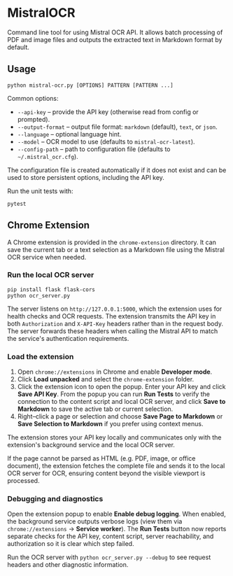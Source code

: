 # MistralOCR

Command line tool for using Mistral OCR API. It allows batch processing of PDF
and image files and outputs the extracted text in Markdown format by default.

## Usage

```
python mistral-ocr.py [OPTIONS] PATTERN [PATTERN ...]
```

Common options:

- `--api-key` – provide the API key (otherwise read from config or prompted).
- `--output-format` – output file format: `markdown` (default), `text`, or `json`.
- `--language` – optional language hint.
- `--model` – OCR model to use (defaults to `mistral-ocr-latest`).
- `--config-path` – path to configuration file (defaults to `~/.mistral_ocr.cfg`).

The configuration file is created automatically if it does not exist and can be
used to store persistent options, including the API key.

Run the unit tests with:

```
pytest
```

## Chrome Extension

A Chrome extension is provided in the `chrome-extension` directory. It can
save the current tab or a text selection as a Markdown file using the Mistral
OCR service when needed.

### Run the local OCR server

```
pip install flask flask-cors
python ocr_server.py
```

The server listens on `http://127.0.0.1:5000`, which the extension uses for
health checks and OCR requests. The extension transmits the API key in both
`Authorization` and `X-API-Key` headers rather than in the request body. The
server forwards these headers when calling the Mistral API to match the
service's authentication requirements.

### Load the extension

1. Open `chrome://extensions` in Chrome and enable **Developer mode**.
2. Click **Load unpacked** and select the `chrome-extension` folder.
3. Click the extension icon to open the popup. Enter your API key and click
   **Save API Key**. From the popup you can run **Run Tests** to verify the
   connection to the content script and local OCR server, and click
   **Save to Markdown** to save the active tab or current selection.
4. Right–click a page or selection and choose **Save Page to Markdown** or
   **Save Selection to Markdown** if you prefer using context menus.

The extension stores your API key locally and communicates only with the
extension's background service and the local OCR server.

If the page cannot be parsed as HTML (e.g. PDF, image, or office document), the
extension fetches the complete file and sends it to the local OCR server for
OCR, ensuring content beyond the visible viewport is processed.

### Debugging and diagnostics

Open the extension popup to enable **Enable debug logging**. When enabled, the
background service outputs verbose logs (view them via `chrome://extensions`
→ **Service worker**). The **Run Tests** button now reports separate checks for
the API key, content script, server reachability, and authorization so it is
clear which step failed.

Run the OCR server with `python ocr_server.py --debug` to see request headers
and other diagnostic information.
